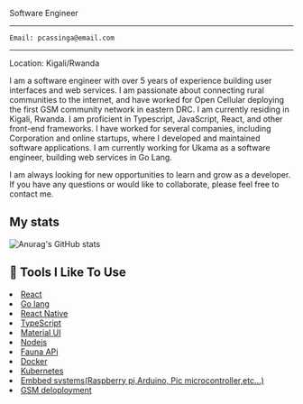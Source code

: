 
Software Engineer

<hr /> 

``Email: pcassinga@email.com``

<hr /> 

Location: Kigali/Rwanda

I am a software engineer with over 5 years of experience building user interfaces and web services. I am passionate about connecting rural communities to the internet, and have worked for Open Cellular deploying the first GSM community network in eastern DRC. I am currently residing in Kigali, Rwanda. I am proficient in Typescript, JavaScript, React, and other front-end frameworks. I have worked for several companies, including Corporation and online startups, where I developed and maintained software applications. I am currently working for Ukama as a software engineer, building web services in Go Lang.

I am always looking for new opportunities to learn and grow as a developer. If you have any questions or would like to collaborate, please feel free to contact me.

## My stats

![Anurag's GitHub stats](https://github-readme-stats.vercel.app/api?username=Brackleycassinga&show_icons=true&theme=radical&count_private=true)


<h2>🔧 Tools I Like To Use</h2>
<li><a href="">React</a></li>
<li><a href="">Go lang</a></li>
<li><a href="">React Native</a></li>
<li><a href="">TypeScript</a></li>
<li><a href="">Material UI</a></li>
<li><a href="">Nodejs</a></li>
<li><a href="">Fauna APi</a></li>
<li><a href="">Docker</a></li>
<li><a href="">Kubernetes</a></li>
<li><a href="">Embbed systems(Raspberry pi,Arduino, Pic microcontroller,etc...)</a></li>
<li><a href="">GSM deloployment</a></li>
